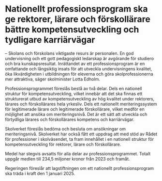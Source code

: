# Nationellt professionsprogram ska ge rektorer, lärare och förskollärare bättre kompetensutveckling och tydligare karriärvägar

– Skolans och förskolans viktigaste resurs är personalen. En god undervisning och ett gott pedagogiskt ledarskap är avgörande för studiero och bra kunskapsresultat. Inrättandet av ett professionsprogram är en omfattande och långsiktig insats för att utveckla undervisningens kvalitet, öka likvärdigheten i utbildningen för eleverna och göra skolprofessionerna mer attraktiva, säger skolminister Lotta Edholm.

Professionsprogrammet föreslås bestå av två delar. Dels en nationell struktur för kompetensutveckling, vilket innebär att det ska finnas ett strukturerat utbud av kompetensutveckling av hög kvalitet under rektorers, lärares och förskollärares hela yrkesliv. Dels ett nationellt meriteringssystem för legitimerade lärare och legitimerade förskollärare, vilket medför en möjlighet att ansöka om meriteringsnivå. Det är ett sätt att utveckla och förtydliga lärares och förskollärares kompetens och karriärvägar.

Skolverket föreslås bedöma och besluta om ansökningar om meriteringsnivå. Skolverket har också fått ett uppdrag att med stöd av Rådet för professioner i skolväsendet, ta fram innehållet i en nationell struktur för kompetensutveckling för rektorer, lärare och förskollärare.

Medel har stegvis avsatts för alla delar av professionsprogrammet. Totalt uppgår medlen till 234,5 miljoner kronor från 2023 och framåt.

Regeringen föreslår att lagstiftningen om ett nationellt professionsprogram ska träda i kraft den 1 januari 2025.
